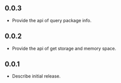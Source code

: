 ## 0.0.3

* Provide the api of query package info.

## 0.0.2

* Provide the api of get storage and memory space.

## 0.0.1

* Describe initial release.
